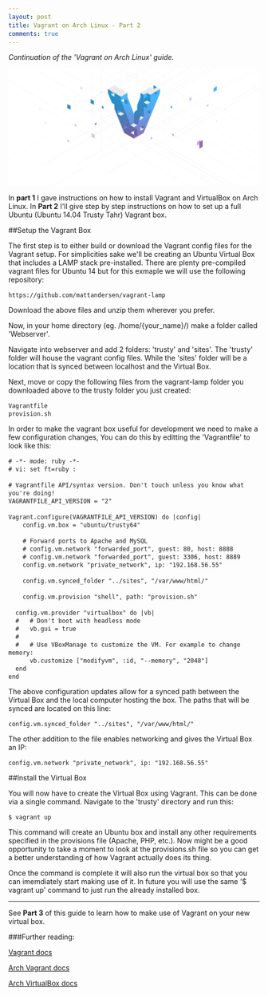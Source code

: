 ```yaml
---
layout: post
title: Vagrant on Arch Linux - Part 2
comments: true
---
```


*Continuation of the 'Vagrant on Arch Linux' guide.*

![Vagrant Banner](/public/images/posts/vagrant_banner.png)

In **part 1** I gave instructions on how to install Vagrant and VirtualBox on Arch Linux. In **Part 2** I'll give step by step instructions on how to set up a full Ubuntu (Ubuntu 14.04 Trusty Tahr) Vagrant box.

##Setup the Vagrant Box

The first step is to either build or download the Vagrant config files for the Vagrant setup. For simplicities sake we'll be creating an Ubuntu Virtual Box that includes a LAMP stack pre-installed. There are plenty pre-compiled vagrant files for Ubuntu 14 but for this exmaple we will use the following repository:

    https://github.com/mattandersen/vagrant-lamp

Download the above files and unzip them wherever you prefer.

Now, in your home directory (eg. /home/{your_name}/) make a folder called 'Webserver'.

Navigate into webserver and add 2 folders:  'trusty' and 'sites'. The 'trusty' folder will house the vagrant config files. While the 'sites' folder will be a location that is synced between localhost and the Virtual Box.

Next, move or copy the following files from the vagrant-lamp folder you downloaded above to the trusty folder you just created:

    Vagrantfile
    provision.sh

In order to make the vagrant box useful for development we need to make a few configuration changes, You can do this by editting the 'Vagrantfile' to look like this:

    # -*- mode: ruby -*-
    # vi: set ft=ruby :

    # Vagrantfile API/syntax version. Don't touch unless you know what you're doing!
    VAGRANTFILE_API_VERSION = "2"

    Vagrant.configure(VAGRANTFILE_API_VERSION) do |config|
        config.vm.box = "ubuntu/trusty64"

        # Forward ports to Apache and MySQL
        # config.vm.network "forwarded_port", guest: 80, host: 8888
        # config.vm.network "forwarded_port", guest: 3306, host: 8889
        config.vm.network "private_network", ip: "192.168.56.55"

        config.vm.synced_folder "../sites", "/var/www/html/"

        config.vm.provision "shell", path: "provision.sh"

      config.vm.provider "virtualbox" do |vb|
      #   # Don't boot with headless mode
      #   vb.gui = true
      #
      #   # Use VBoxManage to customize the VM. For example to change memory:
          vb.customize ["modifyvm", :id, "--memory", "2048"]
      end
    end

The above configuration updates allow for a synced path between the Virtual Box and the local computer hosting the box. The paths that will be synced are located on this line:

    config.vm.synced_folder "../sites", "/var/www/html/"

The other addition to the file enables networking and gives the Virtual Box an IP:

    config.vm.network "private_network", ip: "192.168.56.55"

##Install the Virtual Box

You will now have to create the Virtual Box using Vagrant. This can be done via a single command. Navigate to the 'trusty' directory and run this:

    $ vagrant up

This command will create an Ubuntu box and install any other requirements specified in the provisions file (Apache, PHP, etc.). Now might be a good opportunity to take a moment to look at the provisions.sh file so you can get a better understanding of how Vagrant actually does its thing.

Once the command is complete it will also run the virtual box so that you can imemdiately start making use of it. In future you will use the same '$ vagrant up' command to just run the already installed box.

* * *

See **Part 3** of this guide to learn how to make use of Vagrant on your new virtual box.

###Further reading:

[Vagrant docs](https://docs.vagrantup.com/v2/)

[Arch Vagrant docs](https://wiki.archlinux.org/index.php/Vagrant)

[Arch VirtualBox docs](https://wiki.archlinux.org/index.php/VirtualBox)